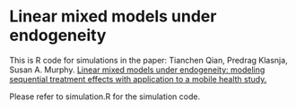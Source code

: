 # Linear mixed models under endogeneity

This is R code for simulations in the paper: Tianchen Qian, Predrag Klasnja, Susan A. Murphy. [Linear mixed models under endogeneity: modeling sequential treatment effects with application to a mobile health study.](https://arxiv.org/abs/1902.10861)

Please refer to simulation.R for the simulation code.
